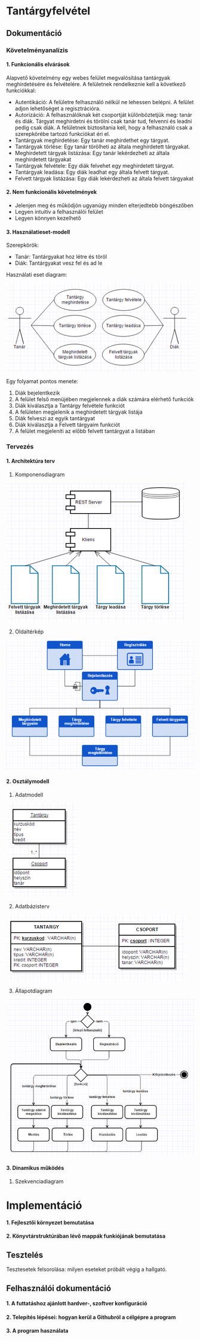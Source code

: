 # Tantárgyfelvétel

## Dokumentáció

### Követelményanalízis

#### 1. Funkcionális elvárások

Alapvető követelmény egy webes felület megvalósítása tantárgyak meghirdetésére és felvételére. A felületnek rendelkeznie kell a következő funkciókkal:

* Autentikáció:
A felületre felhasználó nélkül ne lehessen belépni. A felület adjon lehetőséget a regisztrációra.
* Autorizáció:
A felhasználóknak két csoportját különböztetjük meg: tanár és diák. Tárgyat meghirdetni és törölni csak tanár tud, felvenni és leadni pedig csak diák. A felületnek biztosítania kell, hogy a felhasználó csak a szerepkörébe tartozó funkciókat éri el.
* Tantárgyak meghirdetése:
Egy tanár meghirdethet egy tárgyat.
* Tantárgyak törlése:
Egy tanár törölheti az általa meghirdetett tárgyakat.
* Meghirdetett tárgyak listázása:
Egy tanár lekérdezheti az általa meghirdetett tárgyakat
* Tantárgyak felvétele:
Egy diák felvehet egy meghirdetett tárgyat.
* Tantárgyak leadása:
Egy diák leadhat egy általa felvett tárgyat.
* Felvett tárgyak listázása:
Egy diák lekérdezheti az általa felvett tárgyakat

#### 2. Nem funkcionális követelmények

* Jelenjen meg és működjön ugyanúgy minden elterjedtebb böngészőben
* Legyen intuitív a felhasználói felület
* Legyen könnyen kezelhető

#### 3. Használatieset-modell
    
Szerepkörök:

* Tanár:
Tantárgyakat hoz létre és töröl
* Diák:
Tantárgyakat vesz fel és ad le

Használati eset diagram:

![Használati eset diagram](images/usecase.PNG)

Egy folyamat pontos menete:

1. Diák bejelentkezik
2. A felület felső menüjében megjelennek a diák számára elérhető funkciók
3. Diák kiválasztja a Tantárgy felvétele funkciót
4. A felületen megjelenik a meghirdetett tárgyak listája
5. Diák felveszi az egyik tantárgyat
6. Diák kiválasztja a Felvett tárgyaim funkciót
7. A felület megjeleníti az előbb felvett tantárgyat a listában

### Tervezés

#### 1. Architektúra terv

1. Komponensdiagram
        
![Komponensdiagram](images/component.PNG)
        
2. Oldaltérkép
        
![Oldaltérkép](images/sitemap.PNG)

#### 2. Osztálymodell

1. Adatmodell

![Osztálydiagram](images/class.PNG)

2. Adatbázisterv

![Adatbázisterv](images/database.PNG)

3. Állapotdiagram

![Állapotdiagram](images/activity.PNG)
    
#### 3. Dinamikus működés

1. Szekvenciadiagram

# Implementáció

#### 1. Fejlesztői környezet bemutatása

#### 2. Könyvtárstruktúrában lévő mappák funkiójának bemutatása

## Tesztelés

Tesztesetek felsorolása: milyen eseteket próbált végig a hallgató.

## Felhasználói dokumentáció

#### 1. A futtatáshoz ajánlott hardver-, szoftver konfiguráció

#### 2. Telepítés lépései: hogyan kerül a Githubról a célgépre a program

#### 3. A program használata
